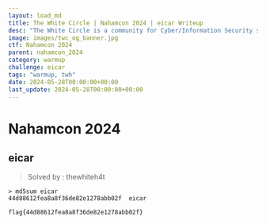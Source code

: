 ```yaml
---
layout: load_md
title: The White Circle | Nahamcon 2024 | eicar Writeup
desc: "The White Circle is a community for Cyber/Information Security students, enthusiasts and professionals. You can discuss anything related to Security, share your knowledge with others, get help when you need it and proceed further in your journey with amazing people from all over the world."
image: images/twc_og_banner.jpg
ctf: Nahamcon 2024
parent: nahamcon_2024
category: warmup
challenge: eicar
tags: "warmup, twh"
date: 2024-05-28T00:00:00+00:00
last_update: 2024-05-28T00:00:00+00:00
---
```


<h1 class="heading card-title white-text">Nahamcon 2024</h1>


## eicar
> Solved by : thewhiteh4t

```
> md5sum eicar
44d88612fea8a8f36de82e1278abb02f  eicar
```

```
flag{44d88612fea8a8f36de82e1278abb02f}
```

